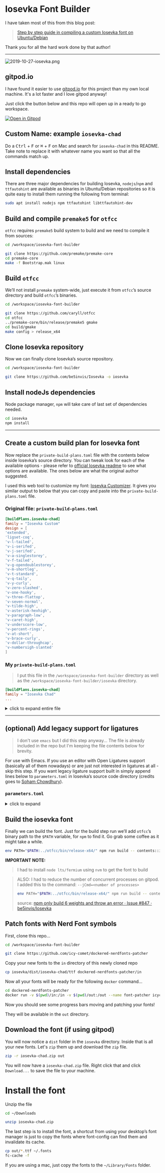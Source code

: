 # Iosevka Font Builder

I have taken most of this from this blog post:

> [Step by step guide in compiling a custom Iosevka font on Ubuntu/Debian](https://adam.kruszewski.name/2019-10-27-build-custom-iosevka-font.html)

Thank you for all the hard work done by that author!

---

![2019-10-27-iosevka.png](http://adam.kruszewski.name/./content/article_images/2019-10-27-iosevka.png)

## gitpod.io

I have found it easier to use [gitpod.io](https://gitpod.io) for this project than my own local machine. It's a lot faster and I love gitpod anyway!

Just click the button below and this repo will open up in a ready to go workspace.

[![Open in Gitpod](https://gitpod.io/button/open-in-gitpod.svg)](https://gitpod.io/#https://github.com/djsnipa1/iosevka-font-builder)

## Custom Name: example `iosevka-chad`

Do a <kbd>Ctrl</kbd> + <kbd>F</kbd> or <kbd>⌘</kbd> + <kbd>F</kbd> on Mac and search for `iosevka-chad` in this README. Take note to replace it with whatever name you want so that all the commands match up.

## Install dependencies

There are three major dependencies for building Iosevka, `nodejs`/`npm` and `ttfautohint` are available as binaries in Ubuntu/Debian repositories so it is quite easy to install them running the following from terminal:

```bash
sudo apt install nodejs npm ttfautohint libttfautohint-dev
```

## Build and compile `premake5` for `otfcc`

`otfcc` requires `premake5` build system to build and we need to compile it from sources:

```bash
cd /workspace/iosevka-font-builder

git clone https://github.com/premake/premake-core
cd premake-core
make -f Bootstrap.mak linux
```

## Build `otfcc`

We’ll not install `premake` system-wide, just execute it from `otfcc`’s source directory and build `otfcc`’s binaries.

```bash
cd /workspace/iosevka-font-builder

git clone https://github.com/caryll/otfcc
cd otfcc
../premake-core/bin/release/premake5 gmake
cd build/gmake
make config > release_x64
```

## Clone Iosevka repository

Now we can finally clone Iosevka’s source repository.

```bash
cd /workspace/iosevka-font-builder

git clone https://github.com/be5invis/Iosevka -o iosevka
```

## Install nodeJs dependencies

Node package manager, `npm` will take care of last set of dependencies needed.

```bash
cd iosevka
npm install
```

---

## Create a custom build plan for Iosevka font

Now replace the `private-build-plans.toml` file with the contents below inside Iosevka’s source directory. You can tweak look for each of the available options - please refer to [official Iosevka readme](https://github.com/be5invis/Iosevka) to see what options are available. The ones below are what the original author suggested.

I used this web tool to customize my font: [Iosevka Customizer](https://typeof.net/Iosevka/customizer). It gives you similar output to below that you can copy and paste into the `private-build-plans.toml` file.

### Original file: `private-build-plans.toml`

```toml
[buildPlans.iosevka-chad]
family = "Iosevka Custom"
design = [
'extended',
'ligset-coq',
'v-l-tailed',
'v-i-serifed',
'v-j-serifed',
'v-a-singlestorey',
'v-f-tailed',
'v-g-opendoublestorey',
'v-m-shortleg',
'v-t-standard',
'v-q-taily',
'v-y-curly',
'v-zero-slashed',
'v-one-hooky',
'v-three-flattop',
'v-seven-normal',
'v-tilde-high',
'v-asterisk-hexhigh',
'v-paragraph-low',
'v-caret-high',
'v-underscore-low',
'v-percent-rings',
'v-at-short',
'v-brace-curly',
'v-dollar-throughcap',
'v-numbersigh-slanted'
]
```

### My `private-build-plans.toml`

> I put this file in the `/workspace/iosevka-font-builder` directory as well as the `/workspace/iosevka-font-builder/iosevka` directory.

```toml
[buildPlans.iosevka-chad]
family = "Iosevka Chad"
...
```

<details>
  <summary>click to expand entire file</summary>
  
  </br>

```toml
[buildPlans.iosevka-chad]
family = "Iosevka Chad"
spacing = "normal"
serifs = "slab"
no-cv-ss = false

[buildPlans.iosevka-chad.variants.design]
capital-a = "curly-base-serifed"
capital-b = "standard-interrupted-bilateral-serifed"
capital-c = "bilateral-serifed"
capital-d = "standard-bilateral-serifed"
capital-e = "serifed"
capital-g = "toothed-serifed-capped"
capital-i = "serifed"
capital-j = "descending-serifed-both-sides"
capital-k = "symmetric-connected-serifed"
capital-m = "slanted-sides-flat-bottom"
capital-n = "standard"
capital-p = "closed"
capital-q = "crossing"
capital-r = "standing-open"
capital-s = "bilateral-serifed"
capital-w = "straight-flat-top"
capital-x = "curly-serifed"
capital-z = "cursive"
i = "serifed-asymmetric"
j = "serifed"
k = "curly-top-left-and-bottom-right-serifed"
l = "serifed-flat-tailed"
m = "short-leg-top-left-and-bottom-right-serifed"
n = "tailed"
q = "diagonal-tailed"
r = "top-serifed"
t = "diagonal-tailed"
w = "straight-flat-top-motion-serifed"
y = "straight"
z = "cursive"
zero = "long-dotted"
one = "base-flat-top-serif"
two = "curly-neck"
three = "flat-top"
four = "semi-open"
five = "vertical-upper-left-bar"
six = "straight-bar"
seven = "straight-crossbar-serifed"
eight = "crossing-asymmetric"
nine = "straight-bar"
tilde = "high"
asterisk = "flip-penta-high"
caret = "high"
paren = "flat-arc"
brace = "curly-flat-boundary"
number-sign = "slanted"
ampersand = "upper-open"
at = "fourfold-tall"
dollar = "through"
cent = "through"
percent = "rings-continuous-slash-also-connected"
lig-ltgteq = "slanted"
ascii-single-quote = "straight"
ascii-grave = "straight"
question = "corner"
punctuation-dot = "round"

[buildPlans.iosevka-chad.ligations]
inherits = "dlig"
```

</details>

---

## (optional) Add legacy support for ligatures

> I don't use `emacs` but I did this step anyway...
> The file is already included in the repo but I'm keeping the file contents below for brevity.

For use with Emacs. If you use an editor with Open Ligatures support (basically all of them nowadays) or are just not interested in ligatures at all - skip this step.
If you want legacy ligature support built in simply append lines below to `parameters.toml` in Iosevka’s source code directory (credits goes to [Soham Chowdhury](https://gist.github.com/mrkgnao/49c7480e1df42405a36b7ab09fe87f3d)).

### `parameters.toml`

<details>
  <summary>click to expand</summary>
  
  </br>

```toml
# -----------------------------------------
# Double-ended hyphen arrows
# -----------------------------------------

[[iosevka.compLig]]
unicode = 57600 # 0xe100
featureTag = 'XV00'
sequence = "<->"

[[iosevka.compLig]]
unicode = 57601 # 0xe101
featureTag = 'XV00'
sequence = "<-->"

[[iosevka.compLig]]
unicode = 57602 # 0xe102
featureTag = 'XV00'
sequence = "<--->"

[[iosevka.compLig]]
unicode = 57603 # 0xe103
featureTag = 'XV00'
sequence = "<---->"

[[iosevka.compLig]]
unicode = 57604 # 0xe104
featureTag = 'XV00'
sequence = "<----->"

# -----------------------------------------
# Double-ended equals arrows
# -----------------------------------------

[[iosevka.compLig]]
unicode = 57605 # 0xe105
featureTag = 'XV00'
sequence = "<=>"

[[iosevka.compLig]]
unicode = 57606 # 0xe106
featureTag = 'XV00'
sequence = "<==>"

[[iosevka.compLig]]
unicode = 57607 # 0xe107
featureTag = 'XV00'
sequence = "<===>"

[[iosevka.compLig]]
unicode = 57608 # 0xe108
featureTag = 'XV00'
sequence = "<====>"

[[iosevka.compLig]]
unicode = 57609 # 0xe109
featureTag = 'XV00'
sequence = "<=====>"

# -----------------------------------------
# Double-ended asterisk operators
# -----------------------------------------

[[iosevka.compLig]]
unicode = 57610 # 0xe10a
featureTag = 'XV00'
sequence = "<**>"

[[iosevka.compLig]]
unicode = 57611 # 0xe10b
featureTag = 'XV00'
sequence = "<***>"

[[iosevka.compLig]]
unicode = 57612 # 0xe10c
featureTag = 'XV00'
sequence = "<****>"

[[iosevka.compLig]]
unicode = 57613 # 0xe10d
featureTag = 'XV00'
sequence = "<*****>"

# -----------------------------------------
# HTML comments
# -----------------------------------------

[[iosevka.compLig]]
unicode = 57614 # 0xe10e
featureTag = 'XV00'
sequence = "<!--"

[[iosevka.compLig]]
unicode = 57615 # 0xe10f
featureTag = 'XV00'
sequence = "<!---"

# -----------------------------------------
# Three-char ops with discards
# -----------------------------------------

[[iosevka.compLig]]
unicode = 57616 # 0xe110
featureTag = 'XV00'
sequence = "<$"

[[iosevka.compLig]]
unicode = 57617 # 0xe111
featureTag = 'XV00'
sequence = "<$>"

[[iosevka.compLig]]
unicode = 57618 # 0xe112
featureTag = 'XV00'
sequence = "$>"

[[iosevka.compLig]]
unicode = 57619 # 0xe113
featureTag = 'XV00'
sequence = "<."

[[iosevka.compLig]]
unicode = 57620 # 0xe114
featureTag = 'XV00'
sequence = "<.>"

[[iosevka.compLig]]
unicode = 57621 # 0xe115
featureTag = 'XV00'
sequence = ".>"

[[iosevka.compLig]]
unicode = 57622 # 0xe116
featureTag = 'XV00'
sequence = "<*"

[[iosevka.compLig]]
unicode = 57623 # 0xe117
featureTag = 'XV00'
sequence = "<*>"

[[iosevka.compLig]]
unicode = 57624 # 0xe118
featureTag = 'XV00'
sequence = "*>"

[[iosevka.compLig]]
unicode = 57625 # 0xe119
featureTag = 'XV00'
sequence = "<\\"

[[iosevka.compLig]]
unicode = 57626 # 0xe11a
featureTag = 'XV00'
sequence = "<\\>"

[[iosevka.compLig]]
unicode = 57627 # 0xe11b
featureTag = 'XV00'
sequence = "\\>"

[[iosevka.compLig]]
unicode = 57628 # 0xe11c
featureTag = 'XV00'
sequence = "</"

[[iosevka.compLig]]
unicode = 57629 # 0xe11d
featureTag = 'XV00'
sequence = "</>"

[[iosevka.compLig]]
unicode = 57630 # 0xe11e
featureTag = 'XV00'
sequence = "/>"

[[iosevka.compLig]]
unicode = 57631 # 0xe11f
featureTag = 'XV00'
sequence = "<\""

[[iosevka.compLig]]
unicode = 57632 # 0xe120
featureTag = 'XV00'
sequence = "<\">"

[[iosevka.compLig]]
unicode = 57633 # 0xe121
featureTag = 'XV00'
sequence = "\">"

[[iosevka.compLig]]
unicode = 57634 # 0xe122
featureTag = 'XV00'
sequence = "<'"

[[iosevka.compLig]]
unicode = 57635 # 0xe123
featureTag = 'XV00'
sequence = "<'>"

[[iosevka.compLig]]
unicode = 57636 # 0xe124
featureTag = 'XV00'
sequence = "'>"

[[iosevka.compLig]]
unicode = 57637 # 0xe125
featureTag = 'XV00'
sequence = "<^"

[[iosevka.compLig]]
unicode = 57638 # 0xe126
featureTag = 'XV00'
sequence = "<^>"

[[iosevka.compLig]]
unicode = 57639 # 0xe127
featureTag = 'XV00'
sequence = "^>"

[[iosevka.compLig]]
unicode = 57640 # 0xe128
featureTag = 'XV00'
sequence = "<&"

[[iosevka.compLig]]
unicode = 57641 # 0xe129
featureTag = 'XV00'
sequence = "<&>"

[[iosevka.compLig]]
unicode = 57642 # 0xe12a
featureTag = 'XV00'
sequence = "&>"

[[iosevka.compLig]]
unicode = 57643 # 0xe12b
featureTag = 'XV00'
sequence = "<%"

[[iosevka.compLig]]
unicode = 57644 # 0xe12c
featureTag = 'XV00'
sequence = "<%>"

[[iosevka.compLig]]
unicode = 57645 # 0xe12d
featureTag = 'XV00'
sequence = "%>"

[[iosevka.compLig]]
unicode = 57646 # 0xe12e
featureTag = 'XV00'
sequence = "<@"

[[iosevka.compLig]]
unicode = 57647 # 0xe12f
featureTag = 'XV00'
sequence = "<@>"

[[iosevka.compLig]]
unicode = 57648 # 0xe130
featureTag = 'XV00'
sequence = "@>"

[[iosevka.compLig]]
unicode = 57649 # 0xe131
featureTag = 'XV00'
sequence = "<#"

[[iosevka.compLig]]
unicode = 57650 # 0xe132
featureTag = 'XV00'
sequence = "<#>"

[[iosevka.compLig]]
unicode = 57651 # 0xe133
featureTag = 'XV00'
sequence = "#>"

[[iosevka.compLig]]
unicode = 57652 # 0xe134
featureTag = 'XV00'
sequence = "<+"

[[iosevka.compLig]]
unicode = 57653 # 0xe135
featureTag = 'XV00'
sequence = "<+>"

[[iosevka.compLig]]
unicode = 57654 # 0xe136
featureTag = 'XV00'
sequence = "+>"

[[iosevka.compLig]]
unicode = 57655 # 0xe137
featureTag = 'XV00'
sequence = "<-"

[[iosevka.compLig]]
unicode = 57656 # 0xe138
featureTag = 'XV00'
sequence = "<->"

[[iosevka.compLig]]
unicode = 57657 # 0xe139
featureTag = 'XV00'
sequence = "->"

[[iosevka.compLig]]
unicode = 57658 # 0xe13a
featureTag = 'XV00'
sequence = "<!"

[[iosevka.compLig]]
unicode = 57659 # 0xe13b
featureTag = 'XV00'
sequence = "<!>"

[[iosevka.compLig]]
unicode = 57660 # 0xe13c
featureTag = 'XV00'
sequence = "!>"

[[iosevka.compLig]]
unicode = 57661 # 0xe13d
featureTag = 'XV00'
sequence = "<?"

[[iosevka.compLig]]
unicode = 57662 # 0xe13e
featureTag = 'XV00'
sequence = "<?>"

[[iosevka.compLig]]
unicode = 57663 # 0xe13f
featureTag = 'XV00'
sequence = "?>"

[[iosevka.compLig]]
unicode = 57664 # 0xe140
featureTag = 'XV00'
sequence = "<|"

[[iosevka.compLig]]
unicode = 57665 # 0xe141
featureTag = 'XV00'
sequence = "<|>"

[[iosevka.compLig]]
unicode = 57666 # 0xe142
featureTag = 'XV00'
sequence = "|>"

[[iosevka.compLig]]
unicode = 57667 # 0xe143
featureTag = 'XV00'
sequence = "<:"

[[iosevka.compLig]]
unicode = 57668 # 0xe144
featureTag = 'XV00'
sequence = "<:>"

[[iosevka.compLig]]
unicode = 57669 # 0xe145
featureTag = 'XV00'
sequence = ":>"

# -----------------------------------------
# Colons
# -----------------------------------------

[[iosevka.compLig]]
unicode = 57670 # 0xe146
featureTag = 'XV00'
sequence = "::"

[[iosevka.compLig]]
unicode = 57671 # 0xe147
featureTag = 'XV00'
sequence = ":::"

[[iosevka.compLig]]
unicode = 57672 # 0xe148
featureTag = 'XV00'
sequence = "::::"

# -----------------------------------------
# Arrow-like operators
# -----------------------------------------

[[iosevka.compLig]]
unicode = 57673 # 0xe149
featureTag = 'XV00'
sequence = "->"

[[iosevka.compLig]]
unicode = 57674 # 0xe14a
featureTag = 'XV00'
sequence = "->-"

[[iosevka.compLig]]
unicode = 57675 # 0xe14b
featureTag = 'XV00'
sequence = "->--"

[[iosevka.compLig]]
unicode = 57676 # 0xe14c
featureTag = 'XV00'
sequence = "->>"

[[iosevka.compLig]]
unicode = 57677 # 0xe14d
featureTag = 'XV00'
sequence = "->>-"

[[iosevka.compLig]]
unicode = 57678 # 0xe14e
featureTag = 'XV00'
sequence = "->>--"

[[iosevka.compLig]]
unicode = 57679 # 0xe14f
featureTag = 'XV00'
sequence = "->>>"

[[iosevka.compLig]]
unicode = 57680 # 0xe150
featureTag = 'XV00'
sequence = "->>>-"

[[iosevka.compLig]]
unicode = 57681 # 0xe151
featureTag = 'XV00'
sequence = "->>>--"

[[iosevka.compLig]]
unicode = 57682 # 0xe152
featureTag = 'XV00'
sequence = "-->"

[[iosevka.compLig]]
unicode = 57683 # 0xe153
featureTag = 'XV00'
sequence = "-->-"

[[iosevka.compLig]]
unicode = 57684 # 0xe154
featureTag = 'XV00'
sequence = "-->--"

[[iosevka.compLig]]
unicode = 57685 # 0xe155
featureTag = 'XV00'
sequence = "-->>"

[[iosevka.compLig]]
unicode = 57686 # 0xe156
featureTag = 'XV00'
sequence = "-->>-"

[[iosevka.compLig]]
unicode = 57687 # 0xe157
featureTag = 'XV00'
sequence = "-->>--"

[[iosevka.compLig]]
unicode = 57688 # 0xe158
featureTag = 'XV00'
sequence = "-->>>"

[[iosevka.compLig]]
unicode = 57689 # 0xe159
featureTag = 'XV00'
sequence = "-->>>-"

[[iosevka.compLig]]
unicode = 57690 # 0xe15a
featureTag = 'XV00'
sequence = "-->>>--"

[[iosevka.compLig]]
unicode = 57691 # 0xe15b
featureTag = 'XV00'
sequence = ">-"

[[iosevka.compLig]]
unicode = 57692 # 0xe15c
featureTag = 'XV00'
sequence = ">--"

[[iosevka.compLig]]
unicode = 57693 # 0xe15d
featureTag = 'XV00'
sequence = ">>-"

[[iosevka.compLig]]
unicode = 57694 # 0xe15e
featureTag = 'XV00'
sequence = ">>--"

[[iosevka.compLig]]
unicode = 57695 # 0xe15f
featureTag = 'XV00'
sequence = ">>>-"

[[iosevka.compLig]]
unicode = 57696 # 0xe160
featureTag = 'XV00'
sequence = ">>>--"

[[iosevka.compLig]]
unicode = 57697 # 0xe161
featureTag = 'XV00'
sequence = "=>"

[[iosevka.compLig]]
unicode = 57698 # 0xe162
featureTag = 'XV00'
sequence = "=>="

[[iosevka.compLig]]
unicode = 57699 # 0xe163
featureTag = 'XV00'
sequence = "=>=="

[[iosevka.compLig]]
unicode = 57700 # 0xe164
featureTag = 'XV00'
sequence = "=>>"

[[iosevka.compLig]]
unicode = 57701 # 0xe165
featureTag = 'XV00'
sequence = "=>>="

[[iosevka.compLig]]
unicode = 57702 # 0xe166
featureTag = 'XV00'
sequence = "=>>=="

[[iosevka.compLig]]
unicode = 57703 # 0xe167
featureTag = 'XV00'
sequence = "=>>>"

[[iosevka.compLig]]
unicode = 57704 # 0xe168
featureTag = 'XV00'
sequence = "=>>>="

[[iosevka.compLig]]
unicode = 57705 # 0xe169
featureTag = 'XV00'
sequence = "=>>>=="

[[iosevka.compLig]]
unicode = 57706 # 0xe16a
featureTag = 'XV00'
sequence = "==>"

[[iosevka.compLig]]
unicode = 57707 # 0xe16b
featureTag = 'XV00'
sequence = "==>="

[[iosevka.compLig]]
unicode = 57708 # 0xe16c
featureTag = 'XV00'
sequence = "==>=="

[[iosevka.compLig]]
unicode = 57709 # 0xe16d
featureTag = 'XV00'
sequence = "==>>"

[[iosevka.compLig]]
unicode = 57710 # 0xe16e
featureTag = 'XV00'
sequence = "==>>="

[[iosevka.compLig]]
unicode = 57711 # 0xe16f
featureTag = 'XV00'
sequence = "==>>=="

[[iosevka.compLig]]
unicode = 57712 # 0xe170
featureTag = 'XV00'
sequence = "==>>>"

[[iosevka.compLig]]
unicode = 57713 # 0xe171
featureTag = 'XV00'
sequence = "==>>>="

[[iosevka.compLig]]
unicode = 57714 # 0xe172
featureTag = 'XV00'
sequence = "==>>>=="

[[iosevka.compLig]]
unicode = 57715 # 0xe173
featureTag = 'XV00'
sequence = ">="

[[iosevka.compLig]]
unicode = 57716 # 0xe174
featureTag = 'XV00'
sequence = ">=="

[[iosevka.compLig]]
unicode = 57717 # 0xe175
featureTag = 'XV00'
sequence = ">>="

[[iosevka.compLig]]
unicode = 57718 # 0xe176
featureTag = 'XV00'
sequence = ">>=="

[[iosevka.compLig]]
unicode = 57719 # 0xe177
featureTag = 'XV00'
sequence = ">>>="

[[iosevka.compLig]]
unicode = 57720 # 0xe178
featureTag = 'XV00'
sequence = ">>>=="

[[iosevka.compLig]]
unicode = 57721 # 0xe179
featureTag = 'XV00'
sequence = "<-"

[[iosevka.compLig]]
unicode = 57722 # 0xe17a
featureTag = 'XV00'
sequence = "-<-"

[[iosevka.compLig]]
unicode = 57723 # 0xe17b
featureTag = 'XV00'
sequence = "--<-"

[[iosevka.compLig]]
unicode = 57724 # 0xe17c
featureTag = 'XV00'
sequence = "<<-"

[[iosevka.compLig]]
unicode = 57725 # 0xe17d
featureTag = 'XV00'
sequence = "-<<-"

[[iosevka.compLig]]
unicode = 57726 # 0xe17e
featureTag = 'XV00'
sequence = "--<<-"

[[iosevka.compLig]]
unicode = 57727 # 0xe17f
featureTag = 'XV00'
sequence = "<<<-"

[[iosevka.compLig]]
unicode = 57728 # 0xe180
featureTag = 'XV00'
sequence = "-<<<-"

[[iosevka.compLig]]
unicode = 57729 # 0xe181
featureTag = 'XV00'
sequence = "--<<<-"

[[iosevka.compLig]]
unicode = 57730 # 0xe182
featureTag = 'XV00'
sequence = "<--"

[[iosevka.compLig]]
unicode = 57731 # 0xe183
featureTag = 'XV00'
sequence = "-<--"

[[iosevka.compLig]]
unicode = 57732 # 0xe184
featureTag = 'XV00'
sequence = "--<--"

[[iosevka.compLig]]
unicode = 57733 # 0xe185
featureTag = 'XV00'
sequence = "<<--"

[[iosevka.compLig]]
unicode = 57734 # 0xe186
featureTag = 'XV00'
sequence = "-<<--"

[[iosevka.compLig]]
unicode = 57735 # 0xe187
featureTag = 'XV00'
sequence = "--<<--"

[[iosevka.compLig]]
unicode = 57736 # 0xe188
featureTag = 'XV00'
sequence = "<<<--"

[[iosevka.compLig]]
unicode = 57737 # 0xe189
featureTag = 'XV00'
sequence = "-<<<--"

[[iosevka.compLig]]
unicode = 57738 # 0xe18a
featureTag = 'XV00'
sequence = "--<<<--"

[[iosevka.compLig]]
unicode = 57739 # 0xe18b
featureTag = 'XV00'
sequence = "-<"

[[iosevka.compLig]]
unicode = 57740 # 0xe18c
featureTag = 'XV00'
sequence = "--<"

[[iosevka.compLig]]
unicode = 57741 # 0xe18d
featureTag = 'XV00'
sequence = "-<<"

[[iosevka.compLig]]
unicode = 57742 # 0xe18e
featureTag = 'XV00'
sequence = "--<<"

[[iosevka.compLig]]
unicode = 57743 # 0xe18f
featureTag = 'XV00'
sequence = "-<<<"

[[iosevka.compLig]]
unicode = 57744 # 0xe190
featureTag = 'XV00'
sequence = "--<<<"

[[iosevka.compLig]]
unicode = 57745 # 0xe191
featureTag = 'XV00'
sequence = "<="

[[iosevka.compLig]]
unicode = 57746 # 0xe192
featureTag = 'XV00'
sequence = "=<="

[[iosevka.compLig]]
unicode = 57747 # 0xe193
featureTag = 'XV00'
sequence = "==<="

[[iosevka.compLig]]
unicode = 57748 # 0xe194
featureTag = 'XV00'
sequence = "<<="

[[iosevka.compLig]]
unicode = 57749 # 0xe195
featureTag = 'XV00'
sequence = "=<<="

[[iosevka.compLig]]
unicode = 57750 # 0xe196
featureTag = 'XV00'
sequence = "==<<="

[[iosevka.compLig]]
unicode = 57751 # 0xe197
featureTag = 'XV00'
sequence = "<<<="

[[iosevka.compLig]]
unicode = 57752 # 0xe198
featureTag = 'XV00'
sequence = "=<<<="

[[iosevka.compLig]]
unicode = 57753 # 0xe199
featureTag = 'XV00'
sequence = "==<<<="

[[iosevka.compLig]]
unicode = 57754 # 0xe19a
featureTag = 'XV00'
sequence = "<=="

[[iosevka.compLig]]
unicode = 57755 # 0xe19b
featureTag = 'XV00'
sequence = "=<=="

[[iosevka.compLig]]
unicode = 57756 # 0xe19c
featureTag = 'XV00'
sequence = "==<=="

[[iosevka.compLig]]
unicode = 57757 # 0xe19d
featureTag = 'XV00'
sequence = "<<=="

[[iosevka.compLig]]
unicode = 57758 # 0xe19e
featureTag = 'XV00'
sequence = "=<<=="

[[iosevka.compLig]]
unicode = 57759 # 0xe19f
featureTag = 'XV00'
sequence = "==<<=="

[[iosevka.compLig]]
unicode = 57760 # 0xe1a0
featureTag = 'XV00'
sequence = "<<<=="

[[iosevka.compLig]]
unicode = 57761 # 0xe1a1
featureTag = 'XV00'
sequence = "=<<<=="

[[iosevka.compLig]]
unicode = 57762 # 0xe1a2
featureTag = 'XV00'
sequence = "==<<<=="

[[iosevka.compLig]]
unicode = 57763 # 0xe1a3
featureTag = 'XV00'
sequence = "=<"

[[iosevka.compLig]]
unicode = 57764 # 0xe1a4
featureTag = 'XV00'
sequence = "==<"

[[iosevka.compLig]]
unicode = 57765 # 0xe1a5
featureTag = 'XV00'
sequence = "=<<"

[[iosevka.compLig]]
unicode = 57766 # 0xe1a6
featureTag = 'XV00'
sequence = "==<<"

[[iosevka.compLig]]
unicode = 57767 # 0xe1a7
featureTag = 'XV00'
sequence = "=<<<"

[[iosevka.compLig]]
unicode = 57768 # 0xe1a8
featureTag = 'XV00'
sequence = "==<<<"

# -----------------------------------------
# Monadic operators
# -----------------------------------------

[[iosevka.compLig]]
unicode = 57769 # 0xe1a9
featureTag = 'XV00'
sequence = ">=>"

[[iosevka.compLig]]
unicode = 57770 # 0xe1aa
featureTag = 'XV00'
sequence = ">->"

[[iosevka.compLig]]
unicode = 57771 # 0xe1ab
featureTag = 'XV00'
sequence = ">-->"

[[iosevka.compLig]]
unicode = 57772 # 0xe1ac
featureTag = 'XV00'
sequence = ">==>"

[[iosevka.compLig]]
unicode = 57773 # 0xe1ad
featureTag = 'XV00'
sequence = "<=<"

[[iosevka.compLig]]
unicode = 57774 # 0xe1ae
featureTag = 'XV00'
sequence = "<-<"

[[iosevka.compLig]]
unicode = 57775 # 0xe1af
featureTag = 'XV00'
sequence = "<--<"

[[iosevka.compLig]]
unicode = 57776 # 0xe1b0
featureTag = 'XV00'
sequence = "<==<"

# -----------------------------------------
# Composition operators
# -----------------------------------------

[[iosevka.compLig]]
unicode = 57777 # 0xe1b1
featureTag = 'XV00'
sequence = ">>"

[[iosevka.compLig]]
unicode = 57778 # 0xe1b2
featureTag = 'XV00'
sequence = ">>>"

[[iosevka.compLig]]
unicode = 57779 # 0xe1b3
featureTag = 'XV00'
sequence = "<<"

[[iosevka.compLig]]
unicode = 57780 # 0xe1b4
featureTag = 'XV00'
sequence = "<<<"

# -----------------------------------------
# Lens operators
# -----------------------------------------

[[iosevka.compLig]]
unicode = 57781 # 0xe1b5
featureTag = 'XV00'
sequence = ":+"

[[iosevka.compLig]]
unicode = 57782 # 0xe1b6
featureTag = 'XV00'
sequence = ":-"

[[iosevka.compLig]]
unicode = 57783 # 0xe1b7
featureTag = 'XV00'
sequence = ":="

[[iosevka.compLig]]
unicode = 57784 # 0xe1b8
featureTag = 'XV00'
sequence = "+:"

[[iosevka.compLig]]
unicode = 57785 # 0xe1b9
featureTag = 'XV00'
sequence = "-:"

[[iosevka.compLig]]
unicode = 57786 # 0xe1ba
featureTag = 'XV00'
sequence = "=:"

[[iosevka.compLig]]
unicode = 57787 # 0xe1bb
featureTag = 'XV00'
sequence = "=^"

[[iosevka.compLig]]
unicode = 57788 # 0xe1bc
featureTag = 'XV00'
sequence = "=+"

[[iosevka.compLig]]
unicode = 57789 # 0xe1bd
featureTag = 'XV00'
sequence = "=-"

[[iosevka.compLig]]
unicode = 57790 # 0xe1be
featureTag = 'XV00'
sequence = "=*"

[[iosevka.compLig]]
unicode = 57791 # 0xe1bf
featureTag = 'XV00'
sequence = "=/"

[[iosevka.compLig]]
unicode = 57792 # 0xe1c0
featureTag = 'XV00'
sequence = "=%"

[[iosevka.compLig]]
unicode = 57793 # 0xe1c1
featureTag = 'XV00'
sequence = "^="

[[iosevka.compLig]]
unicode = 57794 # 0xe1c2
featureTag = 'XV00'
sequence = "+="

[[iosevka.compLig]]
unicode = 57795 # 0xe1c3
featureTag = 'XV00'
sequence = "-="

[[iosevka.compLig]]
unicode = 57796 # 0xe1c4
featureTag = 'XV00'
sequence = "*="

[[iosevka.compLig]]
unicode = 57797 # 0xe1c5
featureTag = 'XV00'
sequence = "/="

[[iosevka.compLig]]
unicode = 57798 # 0xe1c6
featureTag = 'XV00'
sequence = "%="

# -----------------------------------------
# Logical
# -----------------------------------------

[[iosevka.compLig]]
unicode = 57799 # 0xe1c7
featureTag = 'XV00'
sequence = "/\\"

[[iosevka.compLig]]
unicode = 57800 # 0xe1c8
featureTag = 'XV00'
sequence = "\\/"

# -----------------------------------------
# Semigroup/monoid operators
# -----------------------------------------

[[iosevka.compLig]]
unicode = 57801 # 0xe1c9
featureTag = 'XV00'
sequence = "<>"

[[iosevka.compLig]]
unicode = 57802 # 0xe1ca
featureTag = 'XV00'
sequence = "<+"

[[iosevka.compLig]]
unicode = 57803 # 0xe1cb
featureTag = 'XV00'
sequence = "<+>"

[[iosevka.compLig]]
unicode = 57804 # 0xe1cc
featureTag = 'XV00'
sequence = "+>"

[[iosevka.compLig]]
unicode = 57805 # 0xe1cc
featureTag = 'XV00'
sequence = ">~>"

[[iosevka.compLig]]
unicode = 57806 # 0xe1cc
featureTag = 'XV00'
sequence = "<~>"
```

</details>

## Build the iosevka font

Finally we can build the font. Just for the build step run we’ll add `otfcc`’s binary path to the `$PATH` variable, for `npm` to find it. Go grab some coffee as it might take a while.

```bash
env PATH="$PATH:../otfcc/bin/release-x64/" npm run build -- contents::iosevka-chad
```

**IMPORTANT NOTE:**

> I had to install `node lts/fermium` using `nvm` to get the font to build

> ALSO: I had to reduce the number of concurrent processes on gitpod. I added this to the command: `--jCmd=<number of processes>`
>
> ```bash
> env PATH="$PATH:../otfcc/bin/release-x64/" npm run build -- contents::iosevka-chad --jCmd=12
> ```
>
> source: [npm only build 6 weights and throw an error · Issue #847 · be5invis/Iosevka](https://github.com/be5invis/Iosevka/issues/847)

## Patch fonts with Nerd Font symbols

First, clone this repo...

```bash
cd /workspace/iosevka-font-builder

git clone https://github.com/icy-comet/dockered-nerdfonts-patcher
```

Copy your new fonts to the `in` directory of this newly cloned repo

```bash
cp iosevka/dist/iosevka-chad/ttf dockered-nerdfonts-patcher/in
```

Now all your fonts will be ready for the following `docker` command...

```bash
cd dockered-nerdfonts-patcher
docker run -v $(pwd)/in:/in -v $(pwd)/out:/out --name font-patcher icycomet/nerdfonts-patcher --complete --careful
```

Now you should see some progress bars moving and patching your fonts!

They will be available in the `out` directory.

## Download the font (if using gitpod)

You will now notice a `dist` folder in the `iosevka` directory. Inside that is all your new fonts. Let's `zip` them up and download the `zip` file.

```bash
zip -r iosevka-chad.zip out
```

You will now have a `iosevka-chad.zip` file. Right click that and click `Download...` to save the file to your machine.

# Install the font

Unzip the file

```bash
cd ~/Downloads

unzip iosevka-chad.zip
```

The last step is to install the font, a shortcut from using your desktop’s font manager is just to copy the fonts where font-config can find them and invalidate its cache.

```bash
cp out/*.ttf ~/.fonts
fc-cache -f
```

If you are using a mac, just copy the fonts to the `~/Library/Fonts` folder.
